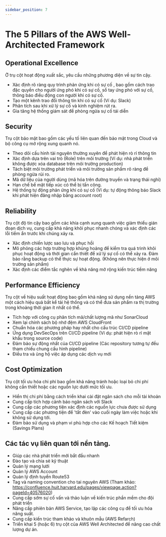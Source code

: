 ```yaml
---
sidebar_position: 7
---
```

# The 5 Pillars of the AWS Well-Architected Framework

## Operational Excellence

Ở trụ cột hoạt động xuất sắc, yêu cầu những phương diện về sự tin cậy.

- Xác định rõ ràng quy trình phản ứng khi có sự cố , bao gồm cách trao đặc quyền cho người ứng phó khi có sự cố, sổ tay ứng phó với sự cố, thông báo điều động con người khi có sự cố.
- Tạo một kênh trao đổi thông tin khi có sự cố (Ví dụ: Slack)
- Phân tích sau khi xử lý sự cố và kinh nghiệm rút ra.
- Gia tăng hệ thống giám sát để phòng ngừa sự cố tái diễn

## Security

Trụ cột bảo mật bao gồm các yếu tố liên quan đến bảo mật trong Cloud và bộ công cụ mở rộng xung quanh nó.

- Theo dõi cấu hình tài nguyên thường xuyên để phát hiện rò rỉ thông tin
- Xác định dựa trên vai trò (Role) trên môi trường (Ví dụ: nhà phát triển không được xóa database trên môi trường production)
- Tách biệt môi trường phát triển và môi trường sản phẩm rõ ràng để phòng ngừa rủi ro.
- Mã dữ liệu của người dùng (mã hóa trên đường truyền và trạng thái nghỉ)
- Hạn chế bề mặt tiếp xúc có thể bị tấn công.
- Hệ thống tự động phản ứng khi có sự cố (Ví dụ: tự động thông báo Slack khi phát hiện đăng nhập bằng account root)

## Reliability

Trụ cột độ tin cậy bao gồm các khía cạnh xung quanh việc giảm thiểu gián đoạn dịch vụ, cung cấp khả năng khôi phục nhanh chóng và xác định các lỗi tiềm ẩn trước khi chúng xảy ra.

- Xác định chiến lược sao lưu và phục hồi
- Mô phỏng các hợp trường hợp khủng hoảng để kiểm tra quá trình khôi phục hoạt động và thời gian cần thiết để xử lý sự cố có thể xảy ra. Đảm bảo rằng backup có thể thực sự hoạt động. (Không nên thực hiện ở môi trường sản phẩm)
- Xác định các điểm tắc nghẽn về khả năng mở rộng kiến trúc tiềm năng

## Performance Efficiency

Trụ cột về hiệu suất hoạt động bao gồm khả năng sử dụng nền tảng AWS một cách hiệu quả bất kể tải hệ thống và có thể đưa sản phẩm ra thị trường trong khoảng thời gian ít nhất có thể.

- Tích hợp với công cụ phân tích mã/chất lượng mã như SonarCloud
- Xem lại chính sách bộ nhớ đệm AWS CloudFront
- Chuẩn hóa các phương pháp hay nhất cho cấu trúc CI/CD pipeline
- Ứng dụng DevSecOps trên CI/CD pipeline (Ví dụ: phát hiện rò rỉ mật khẩu trong source code)
- Đảm bảo sự động nhất của CI/CD pipeline (Các repository tương tự đều tham chiếu chung cấu hình pipeline)
- Điều tra và ủng hộ việc áp dụng các dịch vụ mới

## Cost Optimization

Trụ cột tối ưu hóa chi phí bao gồm khả năng tránh hoặc loại bỏ chi phí không cần thiết hoặc các nguồn lực dưới mức tối ưu.

- Hiển thị chi phí bằng cách triển khai cài đặt ngân sách cho mỗi tài khoản
- Cung cấp tích hợp cảnh báo ngân sách với Slack
- Cung cấp các phương tiện xác định các nguồn lực chưa được sử dụng
- Cung cấp các phương tiện để 'tắt đèn' vào cuối ngày làm việc hoặc khi không sử dụng tới.
- Đảm bảo sử dụng và phạm vi phù hợp cho các Kế hoạch Tiết kiệm (Savings Plans)

## Các tác vụ liên quan tới nền tảng.

- Giúp các nhà phát triển mới bắt đầu nhanh
- Đào tạo và chia sẻ kỹ thuật
- Quản lý mạng lưới
- Quản lý AWS Account
- Quản lý định tuyển Route53
- Tag và naming convention cho tai nguyên AWS (Tham khảo: https://confluence.huit.harvard.edu/pages/viewpage.action?pageId=40576020)
- Cung cấp sớm sự cố vấn và thảo luận về kiến trúc phần mềm cho đội phát triển
- Nâng cấp phiên bản AWS Service, tạo lập các công cụ để tối ưu hóa năng suất.
- Cung cấp kiến trúc tham khảo và khuôn mẫu (AWS Refarch)
- Triển khai 5 (hoặc 6) trụ cột của AWS Well Architected để nâng cao chất lượng dự án.